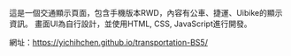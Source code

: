 這是一個交通顯示頁面，包含手機版本RWD，內容有公車、捷運、Uibike的顯示資訊。
畫面UI為自行設計，並使用HTML, CSS, JavaScript進行開發。

網址：https://yichihchen.github.io/transportation-BS5/
